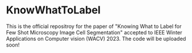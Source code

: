# KnowWhatToLabel
This is the official repositroy for the paper of "Knowing What to Label for Few Shot Microscopy Image Cell Segmentation" accepted to IEEE Winter Applications on Computer vision (WACV) 2023. The code will be uploaded soon!
